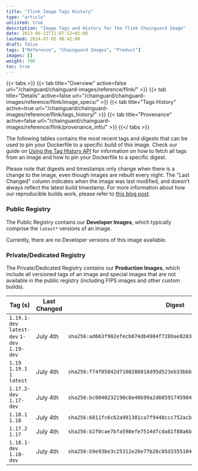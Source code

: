 ```yaml
---
title: "flink Image Tags History"
type: "article"
unlisted: true
description: "Image Tags and History for the flink Chainguard Image"
date: 2023-06-22T11:07:52+02:00
lastmod: 2024-07-05 00:42:00
draft: false
tags: ["Reference", "Chainguard Images", "Product"]
images: []
weight: 700
toc: true
---
```


{{< tabs >}}
{{< tab title="Overview" active=false url="/chainguard/chainguard-images/reference/flink/" >}}
{{< tab title="Details" active=false url="/chainguard/chainguard-images/reference/flink/image_specs/" >}}
{{< tab title="Tags History" active=true url="/chainguard/chainguard-images/reference/flink/tags_history/" >}}
{{< tab title="Provenance" active=false url="/chainguard/chainguard-images/reference/flink/provenance_info/" >}}
{{</ tabs >}}

The following tables contains the most recent tags and digests that can be used to pin your Dockerfile to a specific build of this image. Check our guide on [Using the Tag History API](/chainguard/chainguard-images/using-the-tag-history-api/) for information on how to fetch all tags from an image and how to pin your Dockerfile to a specific digest.

Please note that digests and timestamps only change when there is a change to the image, even though images are rebuilt every night. The "Last Changed" column indicates when the image was last modified, and doesn't always reflect the latest build timestamp. For more information about how our reproducible builds work, please refer to [this blog post](https://www.chainguard.dev/unchained/reproducing-chainguards-reproducible-image-builds).

### Public Registry
The Public Registry contains our **Developer Images**, which typically comprise the `latest*` versions of an image.

Currently, there are no Developer versions of this image available.

### Private/Dedicated Registry
The Private/Dedicated Registry contains our **Production Images**, which include all versioned tags of an image and special images that are not available in the public registry (including FIPS images and other custom builds).

| Tag (s)                                       | Last Changed | Digest                                                                    |
|-----------------------------------------------|--------------|---------------------------------------------------------------------------|
|  `1.19.1-dev` `latest-dev` `1-dev` `1.19-dev` | July 4th     | `sha256:ad663f902efecb074db4904f7289ae8203445b0ca78f59298a20e2639130ac53` |
|  `1.19` `1.19.1` `1` `latest`                 | July 4th     | `sha256:f74f05842d7100286818d95d523eb33bbb292e25013ede7d5efe55a132a9742a` |
|  `1.17.2-dev` `1.17-dev`                      | July 4th     | `sha256:bc0040232190c8e40b99a2d60591745904a48d41c7bddd41ca59b44739806507` |
|  `1.18.1` `1.18`                              | July 4th     | `sha256:6811fc6c62a991381ca7f9448ccc752acbc5e78e19fd5b60e97657da0dacb3b7` |
|  `1.17.2` `1.17`                              | July 4th     | `sha256:b2f0cae7bfa598efe7514dfcda81f88a6bd3ee8505065860341feff07bb9cec9` |
|  `1.18.1-dev` `1.18-dev`                      | July 4th     | `sha256:b9e93be3c25312e26e77b26c85d3355104584bb95691a7b6204320623f16dcee` |

